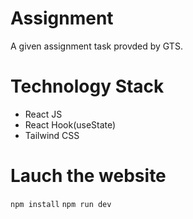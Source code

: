 # Assignment

A given assignment task provded by GTS.

# Technology Stack

- React JS
- React Hook(useState)
- Tailwind CSS

# Lauch the website

`npm install`
`npm run dev`
